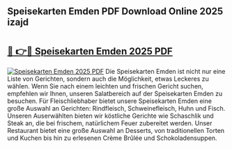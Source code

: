 ## Speisekarten Emden PDF Download Online 2025 izajd

# <h2><a href="http://gc96r7.nevu.top/?p=Speisekarten+Emden">🔗 👉🔴 Speisekarten Emden 2025 PDF</a></h2>

[![Speisekarten Emden 2025 PDF](https://i.imgur.com/dBaPXMq.png)](http://gc96r7.nevu.top/?p=Speisekarten+Emden)
Die Speisekarten Emden ist nicht nur eine Liste von Gerichten, sondern auch die Möglichkeit, etwas Leckeres zu wählen. Wenn Sie nach einem leichten und frischen Gericht suchen, empfehlen wir Ihnen, unseren Salatbereich auf der Speisekarten Emden zu besuchen. Für Fleischliebhaber bietet unsere Speisekarten Emden eine große Auswahl an Gerichten: Rindfleisch, Schweinefleisch, Huhn und Fisch. Unseren Auserwählten bieten wir köstliche Gerichte wie Schaschlik und Steak an, die bei frischem, natürlichem Feuer zubereitet werden. Unser Restaurant bietet eine große Auswahl an Desserts, von traditionellen Torten und Kuchen bis hin zu erlesenen Crème Brûlée und Schokoladensuppen.
